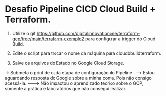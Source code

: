 # Desafio Pipeline CICD Cloud Build + Terraform.

1. Utilize o git https://github.com/digitalinnovationone/terraform-gcp/tree/main/terraform-exemplo2 para configurar a trigger do Cloud Build.

2. Edite o script para trocar o nome da máquina para cloudbbuildterraform.

3. Salve os arquivos do Estado no Google Cloud Storage.

-> Submeta o print de cada etapa de configuração do Pipeline .
--> Estou aguardando resposta do Google sobre a minha conta. Pois não consigo acessá-la.
---> Não impactou o aprendizado teorico sobre o GCP, somente a prática e laboratórios que não consegui realizar.
